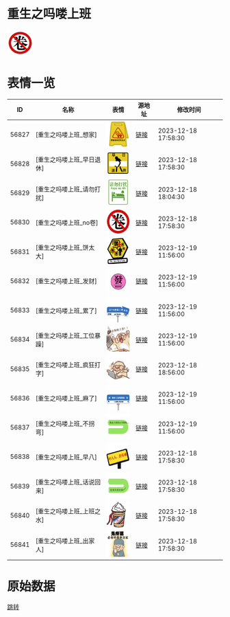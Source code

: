 # 重生之吗喽上班

<img src="./cover.png" height="60" alt="cover" />

# 表情一览

|ID|名称|表情|源地址|修改时间|
|----|----|----|----|----|
|56827|[重生之吗喽上班_想家]|<img src="./pic/056827_%5B重生之吗喽上班_想家%5D.png" height="60" alt="想家"/>|[链接](https://i0.hdslb.com/bfs/garb/da878718ce07034b3c208a24cb88ff7e7eadfacc.png)|2023-12-18 17:58:30|
|56828|[重生之吗喽上班_早日退休]|<img src="./pic/056828_%5B重生之吗喽上班_早日退休%5D.png" height="60" alt="早日退休"/>|[链接](https://i0.hdslb.com/bfs/garb/05b00a7be6d308ff8e4f02ff7fba31d47dac3f96.png)|2023-12-18 17:58:30|
|56829|[重生之吗喽上班_请勿打扰]|<img src="./pic/056829_%5B重生之吗喽上班_请勿打扰%5D.png" height="60" alt="请勿打扰"/>|[链接](https://i0.hdslb.com/bfs/garb/a9d643365ead540e3dd4feb793e4a856621a7e43.png)|2023-12-18 18:04:30|
|56830|[重生之吗喽上班_no卷]|<img src="./pic/056830_%5B重生之吗喽上班_no卷%5D.png" height="60" alt="no卷"/>|[链接](https://i0.hdslb.com/bfs/garb/1e8695326f01190103de48c1f20818d71a89f869.png)|2023-12-18 17:58:30|
|56831|[重生之吗喽上班_饼太大]|<img src="./pic/056831_%5B重生之吗喽上班_饼太大%5D.png" height="60" alt="饼太大"/>|[链接](https://i0.hdslb.com/bfs/garb/4586fc5cfc926a2fc3b86ea4aea37ec38c8943df.png)|2023-12-19 11:56:00|
|56832|[重生之吗喽上班_发财]|<img src="./pic/056832_%5B重生之吗喽上班_发财%5D.png" height="60" alt="发财"/>|[链接](https://i0.hdslb.com/bfs/garb/d532f52953c68b929f49ec9b415f28df56cf8949.png)|2023-12-19 11:56:00|
|56833|[重生之吗喽上班_累了]|<img src="./pic/056833_%5B重生之吗喽上班_累了%5D.png" height="60" alt="累了"/>|[链接](https://i0.hdslb.com/bfs/garb/35adebc4afa6dd5316b046a17c4f5d992ae4cf36.png)|2023-12-19 11:56:00|
|56834|[重生之吗喽上班_工位暴躁]|<img src="./pic/056834_%5B重生之吗喽上班_工位暴躁%5D.png" height="60" alt="工位暴躁"/>|[链接](https://i0.hdslb.com/bfs/garb/8b79f22295a31278338b2a9855a21e8117d0a213.png)|2023-12-19 11:56:00|
|56835|[重生之吗喽上班_疯狂打字]|<img src="./pic/056835_%5B重生之吗喽上班_疯狂打字%5D.png" height="60" alt="疯狂打字"/>|[链接](https://i0.hdslb.com/bfs/garb/501389cbb4c0abf09f97d73ac1d272527add2618.png)|2023-12-18 18:56:00|
|56836|[重生之吗喽上班_麻了]|<img src="./pic/056836_%5B重生之吗喽上班_麻了%5D.png" height="60" alt="麻了"/>|[链接](https://i0.hdslb.com/bfs/garb/dc0a3b03409e2775705cf87e51a66ce8e9419c39.png)|2023-12-19 11:56:00|
|56837|[重生之吗喽上班_不拐弯]|<img src="./pic/056837_%5B重生之吗喽上班_不拐弯%5D.png" height="60" alt="不拐弯"/>|[链接](https://i0.hdslb.com/bfs/garb/bfa76a1b86198dbaa20378fa881a691296a41d4a.png)|2023-12-19 11:56:00|
|56838|[重生之吗喽上班_早八]|<img src="./pic/056838_%5B重生之吗喽上班_早八%5D.png" height="60" alt="早八"/>|[链接](https://i0.hdslb.com/bfs/garb/77cc15c2453746a34e11f264f0729b72a7f419d2.png)|2023-12-18 17:58:30|
|56839|[重生之吗喽上班_话说回来]|<img src="./pic/056839_%5B重生之吗喽上班_话说回来%5D.png" height="60" alt="话说回来"/>|[链接](https://i0.hdslb.com/bfs/garb/ff4b7180858f8bf458bed2755a189fb209b3ed13.png)|2023-12-18 17:58:30|
|56840|[重生之吗喽上班_上班之水]|<img src="./pic/056840_%5B重生之吗喽上班_上班之水%5D.png" height="60" alt="上班之水"/>|[链接](https://i0.hdslb.com/bfs/garb/af720e9bd9b079aef75111426c271c6f67bb289f.png)|2023-12-18 17:58:30|
|56841|[重生之吗喽上班_出家人]|<img src="./pic/056841_%5B重生之吗喽上班_出家人%5D.png" height="60" alt="出家人"/>|[链接](https://i0.hdslb.com/bfs/garb/07cbe6203575c331ccdea16d8e38c40e67a2329f.png)|2023-12-18 17:58:30|

# 原始数据

[跳转](./raw.json)

